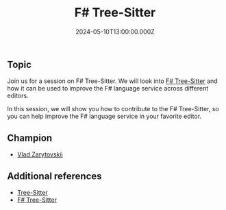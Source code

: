 ﻿---
title: "F# Tree-Sitter"
preview: "F# Tree-Sitter"
isDraft: true
date: 2024-05-10T13:00:00.000Z
slug: "2024/05/10"
champion: "Vlad Zarytovskii"
zoomLink: ""
zoomPasscode: "tree"
issueLink: ""
company: "Microsoft"
youtubeId: ""
---

## Topic

Join us for a session on F# Tree-Sitter. We will look into [F# Tree-Sitter](https://github.com/ionide/tree-sitter-fsharp) and how it can be used to improve the F# language service across different editors.

In this session, we will show you how to contribute to the F# Tree-Sitter, so you can help improve the F# language service in your favorite editor.

## Champion

- [Vlad Zarytovskii](https://twitter.com/vzarytovskii)

## Additional references

- [Tree-Sitter](https://tree-sitter.github.io/tree-sitter/)
- [F# Tree-Sitter](https://github.com/ionide/tree-sitter-fsharp)
